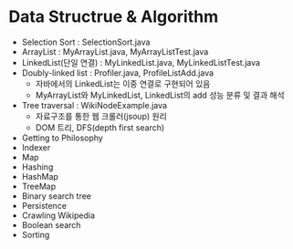 # Data Structrue & Algorithm

- Selection Sort : SelectionSort.java
- ArrayList : MyArrayList.java, MyArrayListTest.java
- LinkedList(단일 연결) : MyLinkedList.java, MyLinkedListTest.java
- Doubly-linked list : Profiler.java, ProfileListAdd.java
  * 자바에서의 LinkedList는 이중 연결로 구현되어 있음
  * MyArrayList와 MyLinkedList, LinkedList의 add 성능 분류 및 결과 해석
- Tree traversal : WikiNodeExample.java
  * 자료구조를 통한 웹 크롤러(jsoup) 원리
  * DOM 트리, DFS(depth first search)
- Getting to Philosophy
- Indexer
- Map
- Hashing
- HashMap
- TreeMap
- Binary search tree
- Persistence
- Crawling Wikipedia
- Boolean search
- Sorting
